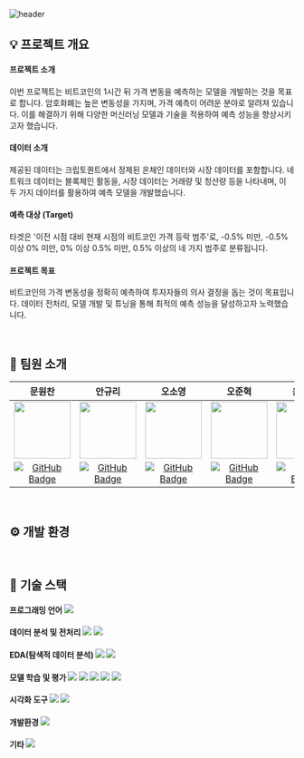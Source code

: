 ![header](https://capsule-render.vercel.app/api?type=waving&color=gradient&width=max&height=250&section=header&text=비트코인_상승/하락_시계열분류예측&desc=RecSys05_오곡밥&fontSize=40&fontColor=FFFFFF&fontAlignY=40)

## 💡 프로젝트 개요

#### 프로젝트 소개
이번 프로젝트는 비트코인의 1시간 뒤 가격 변동을 예측하는 모델을 개발하는 것을 목표로 합니다. 암호화폐는 높은 변동성을 가지며, 가격 예측이 어려운 분야로 알려져 있습니다. 이를 해결하기 위해 다양한 머신러닝 모델과 기술을 적용하여 예측 성능을 향상시키고자 했습니다.

#### 데이터 소개
제공된 데이터는 크립토퀀트에서 정제된 온체인 데이터와 시장 데이터를 포함합니다. 네트워크 데이터는 블록체인 활동을, 시장 데이터는 거래량 및 청산량 등을 나타내며, 이 두 가지 데이터를 활용하여 예측 모델을 개발했습니다.

#### 예측 대상 (Target)
타겟은 '이전 시점 대비 현재 시점의 비트코인 가격 등락 범주'로, -0.5% 미만, -0.5% 이상 0% 미만, 0% 이상 0.5% 미만, 0.5% 이상의 네 가지 범주로 분류됩니다.

#### 프로젝트 목표
비트코인의 가격 변동성을 정확히 예측하여 투자자들의 의사 결정을 돕는 것이 목표입니다. 데이터 전처리, 모델 개발 및 튜닝을 통해 최적의 예측 성능을 달성하고자 노력했습니다.

<br>

## 🍚 팀원 소개

|문원찬|안규리|오소영|오준혁|윤건욱|황진욱|
|:---:|:---:|:---:|:---:|:---:|:---:|
| <img src="https://github.com/user-attachments/assets/a29cbbd9-0cde-495a-bd7e-90f20759f3d1" width="100"/> | <img src="https://github.com/user-attachments/assets/c619ed82-03f3-4d48-9bba-dd60408879f9" width="100"/> | <img src="https://github.com/user-attachments/assets/1b0e54e6-57dc-4c19-97f5-69b7e6f3a9b4" width="100"/> | <img src="https://github.com/user-attachments/assets/67d19373-8cac-4676-bde1-b0637921cf7f" width="100"/> | <img src="https://github.com/user-attachments/assets/f91dd46e-9f1a-42e7-a939-db13692f4098" width="100"/> | <img src="https://github.com/user-attachments/assets/69bbb039-752e-4448-bcaa-b8a65015b778" width="100"/> |
| [![GitHub Badge](https://img.shields.io/badge/github-181717.svg?style=flat-square&logo=github&logoColor=white)](https://github.com/WonchanMoon)|[![GitHub Badge](https://img.shields.io/badge/github-181717.svg?style=flat-square&logo=github&logoColor=white)](https://github.com/notmandarin)|[![GitHub Badge](https://img.shields.io/badge/github-181717.svg?style=flat-square&logo=github&logoColor=white)](https://github.com/irrso)|[![GitHub Badge](https://img.shields.io/badge/github-181717.svg?style=flat-square&logo=github&logoColor=white)](https://github.com/ojunhyuk99)|[![GitHub Badge](https://img.shields.io/badge/github-181717.svg?style=flat-square&logo=github&logoColor=white)](https://github.com/YoonGeonWook)|[![GitHub Badge](https://img.shields.io/badge/github-181717.svg?style=flat-square&logo=github&logoColor=white)](https://github.com/hw01931)|

<br>

## ⚙️ 개발 환경



<br>

## 🔧 기술 스택
#### 프로그래밍 언어 <img src="https://img.shields.io/badge/python-3776AB.svg?style=flat-square&logo=python&logoColor=white"/>
#### 데이터 분석 및 전처리 <img src="https://img.shields.io/badge/numpy-013243.svg?style=flat-square&logo=numpy&logoColor=white"/> <img src="https://img.shields.io/badge/pandas-150458.svg?style=flat-square&logo=pandas&logoColor=white"/>
#### EDA(탐색적 데이터 분석) <img src="https://img.shields.io/badge/sweetviz-E76F51.svg?style=flat-square&logoColor=white"/> <img src="https://img.shields.io/badge/ydata_profiling-E76F51.svg?style=flat-square&logoColor=white"/>
#### 모델 학습 및 평가 <img src="https://img.shields.io/badge/LightGBM-00B050.svg?style=flat-square&logoColor=white"/> <img src="https://img.shields.io/badge/XGBoost-FF5722.svg?style=flat-square&logoColor=white"/> <img src="https://img.shields.io/badge/CatBoost-03A9F4.svg?style=flat-square&logoColor=white"/> <img src="https://img.shields.io/badge/scikit--learn-F7931E.svg?style=flat-square&logo=scikitlearn&logoColor=white"/> <img src="https://img.shields.io/badge/pytorch-EE4C2C.svg?style=flat-square&logo=pytorch&logoColor=white"/>
#### 시각화 도구 <img src="https://img.shields.io/badge/plotly-3F4F75.svg?style=flat-square&logo=plotly&logoColor=white"/> <img src="https://img.shields.io/badge/matplotlib-FFD700.svg?style=flat-square&logoColor=white"/> 
#### 개발환경 <img src="https://img.shields.io/badge/jupyter-F37626.svg?style=flat-square&logo=jupyter&logoColor=white"/>
#### 기타 <img src="https://img.shields.io/badge/tqdm-FFC107.svg?style=flat-square&logo=tqdm&logoColor=black"/>



